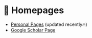 # 📎 Homepages
- [Personal Pages](https://zhongwanjun.github.io) (updated recently🔥)
- [Google Scholar Page](https://scholar.google.com/citations?user=FGIZfyQAAAAJ)
